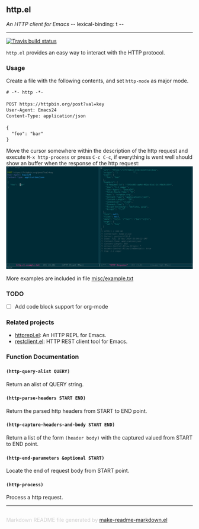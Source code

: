 ## http.el
*An HTTP client for Emacs -*- lexical-binding: t -*-*

---
[![Travis build status](https://travis-ci.org/emacs-pe/http.el.png?branch=master)](https://travis-ci.org/emacs-pe/http.el)

`http.el` provides an easy way to interact with the HTTP protocol.

### Usage

Create a file with the following contents, and set `http-mode` as major mode.

    # -*- http -*-

    POST https://httpbin.org/post?val=key
    User-Agent: Emacs24
    Content-Type: application/json

    {
      "foo": "bar"
    }

Move the cursor somewhere within the description of the http request and
execute `M-x http-process` or press `C-c C-c`, if everything is went
well should show an buffer when the response of the http request:
![http.el screenshot](misc/screenshot.png)

More examples are included in file [misc/example.txt](misc/example.txt)

### TODO

+ [ ] Add code block support for org-mode

### Related projects

+ [httprepl.el](https://github.com/gregsexton/httprepl.el): An HTTP REPL for Emacs.
+ [restclient.el](https://github.com/pashky/restclient.el): HTTP REST client tool for Emacs.

### Function Documentation


#### `(http-query-alist QUERY)`

Return an alist of QUERY string.

#### `(http-parse-headers START END)`

Return the parsed http headers from START to END point.

#### `(http-capture-headers-and-body START END)`

Return a list of the form `(header body)` with the captured valued from START to END point.

#### `(http-end-parameters &optional START)`

Locate the end of request body from START point.

#### `(http-process)`

Process a http request.

-----
<div style="padding-top:15px;color: #d0d0d0;">
Markdown README file generated by
<a href="https://github.com/mgalgs/make-readme-markdown">make-readme-markdown.el</a>
</div>
